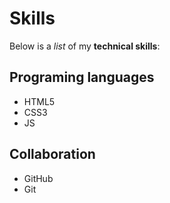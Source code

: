 # Skills

Below is a _list_ of my **technical skills**:

## Programing languages
- HTML5
- CSS3
- JS

## Collaboration
- GitHub
- Git
